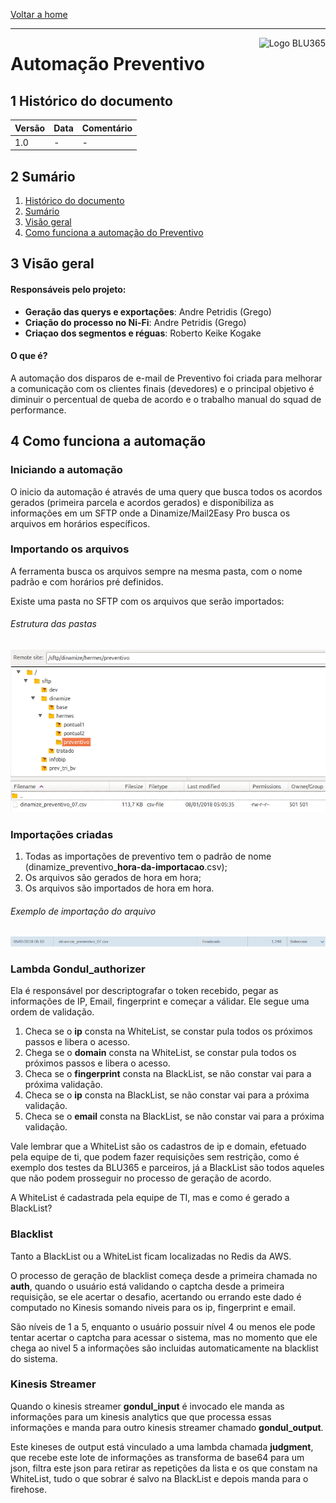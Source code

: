 [Voltar a home](../../readme.md)
___
<img src=".imgantifraude/logoblu365.png" alt="Logo BLU365" title="BLU365" align="right" height="60"/>

Automação Preventivo
======

## 1 Histórico do documento

Versão | Data | Comentário
---|---|---
1.0 | - | -

## 2 Sumário
1. [Histórico do documento](#1-histórico-do-documento)
2. [Sumário](#2-sumário)
3. [Visão geral](#3-visão-geral)
4. [Como funciona a automação do Preventivo](#4-como-funciona-a-automacao-do-preventivo)

## 3 Visão geral

#### Responsáveis pelo projeto:

- **Geração das querys e exportações**: Andre Petridis (Grego)
- **Criação do processo no Ni-Fi**: Andre Petridis (Grego)
- **Criaçao dos segmentos e réguas**: Roberto Keike Kogake

#### O que é?

A automação dos disparos de e-mail de Preventivo foi criada para melhorar a comunicação com os clientes finais (devedores) e o principal objetivo é diminuir o percentual de queba de acordo e o trabalho manual do squad de performance.

## 4 Como funciona a automação

### Iniciando a automação
O inicio da automação é através de uma query que busca todos os acordos gerados (primeira parcela e acordos gerados) e disponibiliza as informações em um SFTP onde a Dinamize/Mail2Easy Pro busca os arquivos em horários específicos.

### Importando os arquivos

A ferramenta busca os arquivos sempre na mesma pasta, com o nome padrão e com horários pré definidos.

Existe uma pasta no SFTP com os arquivos que serão importados:

 ###### Estrutura das pastas
 ![authorization](img-auto-prev/pastas-sftp.png)

### Importações criadas
  1. Todas as importações de preventivo tem o padrão de nome (dinamize_preventivo_**hora-da-importacao**.csv);
  2. Os arquivos são gerados de hora em hora;
  3. Os arquivos são importados de hora em hora.
 

 ###### Exemplo de importação do arquivo
 ![authorization](img-auto-prev/import-prev.png)

 ### Lambda Gondul_authorizer

 Ela é responsável por descriptografar o token recebido, pegar as informações de IP, Email, fingerprint e começar a válidar.
 Ele segue uma ordem de validação.
  1. Checa se o **ip** consta na WhiteList, se constar pula todos os próximos passos e libera o acesso.
  2. Chega se o **domain** consta na WhiteList, se constar pula todos os próximos passos e libera o acesso.
  3. Checa se o **fingerprint** consta na BlackList, se não constar vai para a próxima validação.
  4. Checa se o **ip** consta na BlackList, se não constar vai para a próxima validação.
  5. Checa se o **email** consta na BlackList, se não constar vai para a próxima validação.

Vale lembrar que a WhiteList são os cadastros de ip e domain, efetuado pela equipe de ti, que podem fazer requisições sem restrição, como é exemplo dos testes da BLU365 e parceiros, já a BlackList são todos aqueles que não podem prosseguir no processo de geração de acordo.

A WhiteList é cadastrada pela equipe de TI, mas e como é gerado a BlackList?

### Blacklist

Tanto a BlackList ou a WhiteList ficam localizadas no Redis da AWS.

O processo de geração de blacklist começa desde a primeira chamada no **auth**, quando o usuário está validando o captcha desde a primeira requisição, se ele acertar o desafio, acertando ou errando este dado é computado no Kinesis somando niveis para os ip, fingerprint e email.

São níveis de 1 a 5, enquanto o usuário possuir nível 4 ou menos ele pode tentar acertar o captcha para acessar o sistema, mas no momento que ele chega ao nivel 5 a informações são incluidas automaticamente na blacklist do sistema.

### Kinesis Streamer

Quando o kinesis streamer **gondul_input** é invocado ele manda as informações para um kinesis analytics que que processa essas informações e manda para outro kinesis streamer chamado **gondul_output**. 

Este kineses de output está vinculado a uma lambda chamada **judgment**, que recebe este lote de informações as transforma de base64 para um json, filtra este json para retirar as repetições da lista e os que constam na WhiteList, tudo o que sobrar é salvo na BlackList e depois manda para o firehose.


